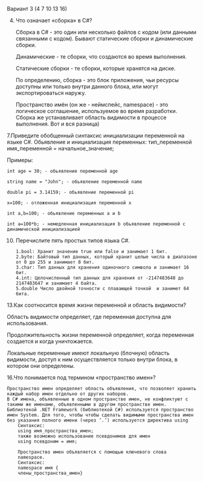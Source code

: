 Вариант 3 (4 7 10 13 16)

4. Что означает «сборка» в C#?
   
   Сборка в C# - это один или несколько файлов с кодом (или данными связанными с кодом). Бывают статические сборки и динамические сборки.
   
    Динамические - те сборки, что создаются во время выполнения.
   
    Статические сборки - те сборки, которые хранятся на диске.
   
    По определению, сборка - это блок приложения, чьи ресурсы доступны или только внутри данного блока, или могут экспортироваться наружу.

      Пространство имён (он же - неймспейс, namespace) - это логическое соглашение, используемое во время разработки. Сборка же устанавливает область видимости в процессе выполнения. Вот и вся разница)

7.Приведите обобщенный синтаксис инициализации переменной на
языке C#.
Обьявление и инициализация переменных:
тип_переменной имя_переменной = начальное_значение;

Примеры:

    int age = 30; - обьявление переменной age

    string name = "John"; - обьявление переменной name

    double pi = 3.14159; - обьявление переменной pi

    x=100; - отложенная инициализация переменной x

    int a,b=100; - обьявление переменных a и b

    int a=100*b; - немедленная инициализация b обьявление переменной с динамической инициализацией


10. Перечислите пять простых типов языка C#.
    
        1.bool: Хранит значение true или false и занимает 1 бит.
        2.byte: Байтовый тип данных, который хранит целые числа в диапазоне от 0 до 255 и занимает 8 бит.
        3.char: Тип данных для хранения одиночного символа и занимает 16 бит.
        4.int: Целочисленный тип данных для хранения от -2147483648 до 2147483647 и занимает 4 байта.
        5.double Число двойной точности с плавающей точкой  и занимет 64 бита.

13.Как соотносится время жизни переменной и область видимости?

   Область видимости определяет, где переменная доступна для использования. 
   
   Продолжительность жизни переменной определяет, когда переменная создается и когда уничтожается. 
   
   Локальные переменные имеют локальную (блочную) область видимости, доступ к ним осуществляется только внутри блока, в котором они определены.
  
16.Что понимается под термином «пространство имен»?

    Пространство имен определяет область объявления, что позволяет хранить каждый набор имен отдельно от других наборов. 
    В С# имена, объявленные в одном пространстве имен, не конфликтуют с такими же именами, объявленными в другом пространстве имен. 
    Библиотекой .NET Framework (библиотекой С#) используется пространство имен System. Для того, чтобы чтобы сделать видимыми пространства имен без указания полного имени (через ‘.’) используется директива using
        Синтаксис:
        using имя_пространства_имен;
        также возможно использование псевдонимов для имен
        using псевдоним = имя;

        Пространство имен объявляется с помощью ключевого слова
        namespace.
        Синтаксис:
        namespace имя {
        члены_пространства_имен}

